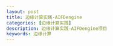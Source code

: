 ```yaml
---
layout: post
title: 边缘计算实践-AIFDengine
categories: [边缘计算实践]
description: 边缘计算实践-AIFDengine项目
keywords: 边缘计算
---
```


